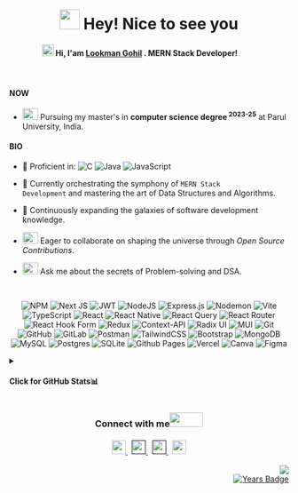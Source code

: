 <h1 align="center">
  <img 
src="https://camo.githubusercontent.com/ee9d678a838fdc800a7b1449bae75552c13bfa5afeb275eb6b315e02499c8ba0/68747470733a2f2f656d6f6a69732e736c61636b6d6f6a69732e636f6d2f656d6f6a69732f696d616765732f313533313834393433302f343234362f626c6f622d73756e676c61737365732e6769663f31353331383439343330" width="36" height="36"/> 
  Hey! Nice to see you
</h1>

<h4 align="center">
  <img 
src="https://camo.githubusercontent.com/0c732027af8a28d138e3698181f7be7c9b97d443b4beb9c7ce8ec4cffc6b4767/68747470733a2f2f6d656469612e67697068792e636f6d2f6d656469612f6876524a434c467a6361737252346961377a2f67697068792e676966" width="21" height="21"/>
  Hi, I'am <ins><b>Lookman Gohil</b></ins> . MERN Stack Developer! 
  <img 
src="https://camo.githubusercontent.com/273e7886fd1d0e6be33c15cabb56117682aa0a5cff8d2b1d363e7d8b3ba54410/68747470733a2f2f6d656469612e67697068792e636f6d2f6d656469612f48364b75735a38707a787479796d626c6e452f67697068792e676966" width="30" height="16"/>
</h4>
<br>
<h4>NOW</h4>

* <img src="https://raw.githubusercontent.com/TheDudeThatCode/TheDudeThatCode/master/Assets/Developer.gif" width="28" height="21"/>  Pursuing my master's in **computer science degree<sup> 2023-25</sup>** at Parul University, India.

<h4>BIO</h4>

* 🎯 Proficient in: ![C](https://img.shields.io/badge/c-%2300599C.svg?style=flat&logo=c&logoColor=white) ![Java](https://img.shields.io/badge/java-%23ED8B00.svg?style=flat&logo=openjdk&logoColor=white) ![JavaScript](https://img.shields.io/badge/javascript-%23323330.svg?style=flat&logo=javascript&logoColor=%23F7DF1E)

* 🔭 Currently orchestrating the symphony of <code>MERN Stack Development</code> and mastering the art of Data Structures and Algorithms.

* 🌱 Continuously expanding the galaxies of software development knowledge.

* <img src="https://camo.githubusercontent.com/3c69dbe108e25f2e6cabdddf2deb603052cb55be5a09b20e9188f696770a0f23/68747470733a2f2f6d656469612e67697068792e636f6d2f6d656469612f4c6e516a7057614f4e386e68723231764e572f67697068792e676966" width="28" height="21" /> Eager to collaborate on shaping the universe through <i>Open Source Contributions</i>.

* <img src="https://raw.githubusercontent.com/SP-XD/SP-XD/main/images/message.gif" width="28" height="21"/> Ask me about the secrets of Problem-solving and DSA.
<br>
<span align="center">
  
![NPM](https://img.shields.io/badge/NPM-%23CB3837.svg?style=for-the-badge&logo=npm&logoColor=white) ![Next JS](https://img.shields.io/badge/Next-black?style=for-the-badge&logo=next.js&logoColor=white) ![JWT](https://img.shields.io/badge/JWT-black?style=for-the-badge&logo=JSON%20web%20tokens) ![NodeJS](https://img.shields.io/badge/node.js-6DA55F?style=for-the-badge&logo=node.js&logoColor=white) ![Express.js](https://img.shields.io/badge/express.js-%23404d59.svg?style=for-the-badge&logo=express&logoColor=%2361DAFB) ![Nodemon](https://img.shields.io/badge/NODEMON-%23323330.svg?style=for-the-badge&logo=nodemon&logoColor=%BBDEAD) ![Vite](https://img.shields.io/badge/vite-%23646CFF.svg?style=for-the-badge&logo=vite&logoColor=white) ![TypeScript](https://img.shields.io/badge/typescript-%23007ACC.svg?style=for-the-badge&logo=typescript&logoColor=white) ![React](https://img.shields.io/badge/react-%2320232a.svg?style=for-the-badge&logo=react&logoColor=%2361DAFB) ![React Native](https://img.shields.io/badge/react_native-%2320232a.svg?style=for-the-badge&logo=react&logoColor=%2361DAFB) ![React Query](https://img.shields.io/badge/-React%20Query-FF4154?style=for-the-badge&logo=react%20query&logoColor=white) ![React Router](https://img.shields.io/badge/React_Router-CA4245?style=for-the-badge&logo=react-router&logoColor=white) ![React Hook Form](https://img.shields.io/badge/React%20Hook%20Form-%23EC5990.svg?style=for-the-badge&logo=reacthookform&logoColor=white) ![Redux](https://img.shields.io/badge/redux-%23593d88.svg?style=for-the-badge&logo=redux&logoColor=white) ![Context-API](https://img.shields.io/badge/Context--Api-000000?style=for-the-badge&logo=react) ![Radix UI](https://img.shields.io/badge/radix%20ui-161618.svg?style=for-the-badge&logo=radix-ui&logoColor=white) ![MUI](https://img.shields.io/badge/MUI-%230081CB.svg?style=for-the-badge&logo=mui&logoColor=white) ![Git](https://img.shields.io/badge/git-%23F05033.svg?style=for-the-badge&logo=git&logoColor=white) ![GitHub](https://img.shields.io/badge/github-%23121011.svg?style=for-the-badge&logo=github&logoColor=white) ![GitLab](https://img.shields.io/badge/gitlab-%23181717.svg?style=for-the-badge&logo=gitlab&logoColor=white) ![Postman](https://img.shields.io/badge/Postman-FF6C37?style=for-the-badge&logo=postman&logoColor=white) ![TailwindCSS](https://img.shields.io/badge/tailwindcss-%2338B2AC.svg?style=for-the-badge&logo=tailwind-css&logoColor=white) ![Bootstrap](https://img.shields.io/badge/bootstrap-%238511FA.svg?style=for-the-badge&logo=bootstrap&logoColor=white) ![MongoDB](https://img.shields.io/badge/MongoDB-%234ea94b.svg?style=for-the-badge&logo=mongodb&logoColor=white) ![MySQL](https://img.shields.io/badge/mysql-4479A1.svg?style=for-the-badge&logo=mysql&logoColor=white) ![Postgres](https://img.shields.io/badge/postgres-%23316192.svg?style=for-the-badge&logo=postgresql&logoColor=white) ![SQLite](https://img.shields.io/badge/sqlite-%2307405e.svg?style=for-the-badge&logo=sqlite&logoColor=white) ![Github Pages](https://img.shields.io/badge/github%20pages-121013?style=for-the-badge&logo=github&logoColor=white) ![Vercel](https://img.shields.io/badge/vercel-%23000000.svg?style=for-the-badge&logo=vercel&logoColor=white) ![Canva](https://img.shields.io/badge/Canva-%2300C4CC.svg?style=for-the-badge&logo=Canva&logoColor=white) ![Figma](https://img.shields.io/badge/figma-%23F24E1E.svg?style=for-the-badge&logo=figma&logoColor=white) 
</span>

<details align="left">
   <summary> <h4>Click for GitHub Stats📊</h4></summary> 
<p>

<div class='container'>
  <img style="height: auto; width: 60%;" class="img" src="https://github-profile-summary-cards.vercel.app/api/cards/profile-details?username=luk027&show_icons=true&theme=tokyonight&layout=compact" />
    &nbsp;
    &nbsp;
  <img style="height: auto; width: 35%;" class="img" src="https://github-readme-streak-stats.herokuapp.com/?user=luk027&show_icons=true&theme=tokyonight&layout=compact" />
</div>

<div class='container'>
  <img style="height: auto; width: 55%;" class="img" src="https://github-readme-stats.vercel.app/api?username=luk027&show_icons=true&theme=tokyonight&layout=compact" />
    &nbsp;
    &nbsp;
  <img style="height: auto; width: 40%;" class="img" src="https://github-readme-stats.vercel.app/api/top-langs/?username=luk027&show_icons=true&theme=tokyonight&layout=compact" />
</div>

</p>    
</details>

<h3 align="center">
  Connect with me<img src="https://raw.githubusercontent.com/milaan9/milaan9/main/Handshake.gif" width="60" height="26" />
  <br><br>
  
  <a href="www.linkedin.com/in/lookmangohil">
    <img src="https://raw.githubusercontent.com/TheDudeThatCode/TheDudeThatCode/master/Assets/Linkedin.svg" width="25" height="25">
  </a>
  &nbsp;
  <a href="">
    <img src="https://encrypted-tbn0.gstatic.com/images?q=tbn:ANd9GcT7gNU3LGAHvDtQzjd9L-HvDD1ix_RlB8LST_oa2W2eO2jIIzgnqQ4rU_mfMg&s" width="25" height="25">
  </a>
  &nbsp;
  <a href="">
    <img src="https://raw.githubusercontent.com/TheDudeThatCode/TheDudeThatCode/master/Assets/Instagram.svg" width="25" height="25">
  </a>
  &nbsp;

  <a href="mailto:lookman.gohil@gmail.com">
    <img src="https://raw.githubusercontent.com/TheDudeThatCode/TheDudeThatCode/master/Assets/Gmail.svg" width="25" height="25">
  </a>
  
</h3>
<span align="right">
  
[![](https://visitcount.itsvg.in/api?id=luk027&icon=0&color=0)](https://visitcount.itsvg.in)
<br>
[![Years Badge](https://badges.pufler.dev/years/luk027)](https://badges.pufler.dev)
  
</span>
